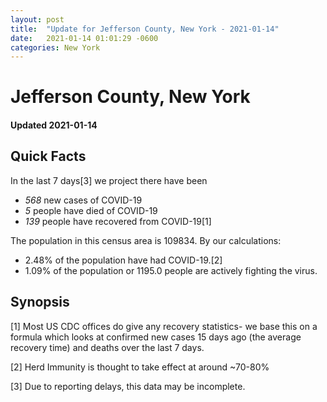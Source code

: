 ```yaml
---
layout: post
title:  "Update for Jefferson County, New York - 2021-01-14"
date:   2021-01-14 01:01:29 -0600
categories: New York
---
```


# Jefferson County, New York
#### Updated 2021-01-14

## Quick Facts

In the last 7 days[3] we project there have been
- *568* new cases of COVID-19
- *5* people have died of COVID-19
- *139* people have recovered from COVID-19[1]

The population in this census area is 109834. By our calculations:
- 2.48% of the population have had COVID-19.[2]
- 1.09% of the population or 1195.0 people are actively fighting the virus.

## Synopsis




[1] Most US CDC offices do give any recovery statistics- we base this on a formula which looks at confirmed new cases
15 days ago (the average recovery time) and deaths over the last 7 days.

[2] Herd Immunity is thought to take effect at around ~70-80%

[3] Due to reporting delays, this data may be incomplete.
 
    